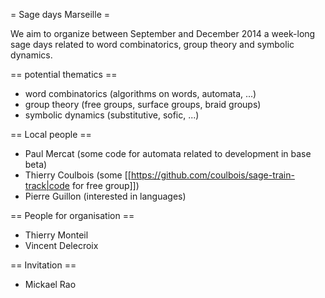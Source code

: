 = Sage days Marseille =

We aim to organize between September and December 2014 a week-long sage days related to word combinatorics, group theory and symbolic dynamics.

== potential thematics ==

 * word combinatorics (algorithms on words, automata, ...)
 * group theory (free groups, surface groups, braid groups)
 * symbolic dynamics (substitutive, sofic, ...)

== Local people ==

 * Paul Mercat (some code for automata related to development in base beta)
 * Thierry Coulbois (some [[https://github.com/coulbois/sage-train-track|code for free group]])
 * Pierre Guillon (interested in languages)

== People for organisation ==

 * Thierry Monteil
 * Vincent Delecroix

== Invitation ==

 * Mickael Rao

